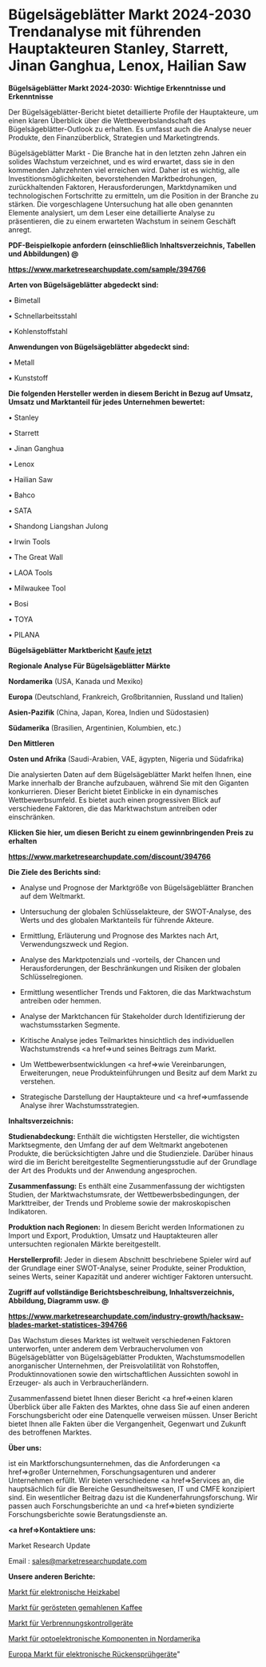 # Bügelsägeblätter Markt 2024-2030 Trendanalyse mit führenden Hauptakteuren Stanley, Starrett, Jinan Ganghua, Lenox, Hailian Saw

<strong>Bügelsägeblätter Markt 2024-2030: Wichtige Erkenntnisse und Erkenntnisse</strong>

Der Bügelsägeblätter-Bericht bietet detaillierte Profile der Hauptakteure, um einen klaren Überblick über die Wettbewerbslandschaft des Bügelsägeblätter-Outlook zu erhalten. Es umfasst auch die Analyse neuer Produkte, den Finanzüberblick, Strategien und Marketingtrends.

Bügelsägeblätter Markt - Die Branche hat in den letzten zehn Jahren ein solides Wachstum verzeichnet, und es wird erwartet, dass sie in den kommenden Jahrzehnten viel erreichen wird. Daher ist es wichtig, alle Investitionsmöglichkeiten, bevorstehenden Marktbedrohungen, zurückhaltenden Faktoren, Herausforderungen, Marktdynamiken und technologischen Fortschritte zu ermitteln, um die Position in der Branche zu stärken. Die vorgeschlagene Untersuchung hat alle oben genannten Elemente analysiert, um dem Leser eine detaillierte Analyse zu präsentieren, die zu einem erwarteten Wachstum in seinem Geschäft anregt.



<strong><b>PDF-Beispielkopie anfordern (einschließlich Inhaltsverzeichnis, Tabellen und Abbildungen) @ </b></strong>

<strong><a href=https://www.marketresearchupdate.com/sample/394766>

<strong>https://www.marketresearchupdate.com/sample/394766</u></a></strong></strong>



<strong>Arten von Bügelsägeblätter abgedeckt sind:</strong>

• Bimetall

• Schnellarbeitsstahl

• Kohlenstoffstahl



<strong>Anwendungen von Bügelsägeblätter abgedeckt sind:</strong>

• Metall

• Kunststoff



<strong>Die folgenden Hersteller werden in diesem Bericht in Bezug auf Umsatz, Umsatz und Marktanteil für jedes Unternehmen bewertet:</strong>

• Stanley

• Starrett

• Jinan Ganghua

• Lenox

• Hailian Saw

• Bahco

• SATA

• Shandong Liangshan Julong

• Irwin Tools

• The Great Wall

• LAOA Tools

• Milwaukee Tool

• Bosi

• TOYA

• PILANA



<strong>Bügelsägeblätter Marktbericht <a href=https://www.marketresearchupdate.com/buynow/394766>Kaufe jetzt</a></strong>



<strong>Regionale Analyse Für Bügelsägeblätter Märkte</strong>



<strong>Nordamerika</strong> (USA, Kanada und Mexiko)



<strong>Europa</strong> (Deutschland, Frankreich, Großbritannien, Russland und Italien)



<strong>Asien-Pazifik</strong> (China, Japan, Korea, Indien und Südostasien)



<strong>Südamerika</strong> (Brasilien, Argentinien, Kolumbien, etc.)



<strong>Den Mittleren</strong> 

<strong>Osten und Afrika</strong> (Saudi-Arabien, VAE, ägypten, Nigeria und Südafrika)

Die analysierten Daten auf dem Bügelsägeblätter Markt helfen Ihnen, eine Marke innerhalb der Branche aufzubauen, während Sie mit den Giganten konkurrieren. Dieser Bericht bietet Einblicke in ein dynamisches Wettbewerbsumfeld. Es bietet auch einen progressiven Blick auf verschiedene Faktoren, die das Marktwachstum antreiben oder einschränken.



<strong>Klicken Sie hier, um diesen Bericht zu einem gewinnbringenden Preis zu erhalten
</strong>

<strong><a href=https://www.marketresearchupdate.com/discount/394766>https://www.marketresearchupdate.com/discount/394766</b></u></strong></a>



<strong>Die Ziele des Berichts sind:</strong>

- Analyse und Prognose der Marktgröße von Bügelsägeblätter Branchen auf dem Weltmarkt.

- Untersuchung der globalen Schlüsselakteure, der SWOT-Analyse, des Werts und des globalen Marktanteils für führende Akteure.

- Ermittlung, Erläuterung und Prognose des Marktes nach Art, Verwendungszweck und Region.

- Analyse des Marktpotenzials und -vorteils, der Chancen und Herausforderungen, der Beschränkungen und Risiken der globalen Schlüsselregionen.

- Ermittlung wesentlicher Trends und Faktoren, die das Marktwachstum antreiben oder hemmen.

- Analyse der Marktchancen für Stakeholder durch Identifizierung der wachstumsstarken Segmente.

- Kritische Analyse jedes Teilmarktes hinsichtlich des individuellen Wachstumstrends <a href=>und</a> seines Beitrags zum Markt.

- Um Wettbewerbsentwicklungen <a href=>wie</a> Vereinbarungen, Erweiterungen, neue Produkteinführungen und Besitz auf dem Markt zu verstehen.

- Strategische Darstellung der Hauptakteure und <a href=>umfas</a>sende Analyse ihrer Wachstumsstrategien.



<strong>Inhaltsverzeichnis:</strong>



<strong>Studienabdeckung:</strong> Enthält die wichtigsten Hersteller, die wichtigsten Marktsegmente, den Umfang der auf dem Weltmarkt angebotenen Produkte, die berücksichtigten Jahre und die Studienziele. Darüber hinaus wird die im Bericht bereitgestellte Segmentierungsstudie auf der Grundlage der Art des Produkts und der Anwendung angesprochen.



<strong>Zusammenfassung:</strong> Es enthält eine Zusammenfassung der wichtigsten Studien, der Marktwachstumsrate, der Wettbewerbsbedingungen, der Markttreiber, der Trends und Probleme sowie der makroskopischen Indikatoren.



<strong>Produktion nach Regionen:</strong> In diesem Bericht werden Informationen zu Import und Export, Produktion, Umsatz und Hauptakteuren aller untersuchten regionalen Märkte bereitgestellt.



<strong>Herstellerprofil:</strong> Jeder in diesem Abschnitt beschriebene Spieler wird auf der Grundlage einer SWOT-Analyse, seiner Produkte, seiner Produktion, seines Werts, seiner Kapazität und anderer wichtiger Faktoren untersucht.



<strong><b>Zugriff auf vollständige Berichtsbeschreibung, Inhaltsverzeichnis, Abbildung, Diagramm usw. @ </b></strong>

<strong><a href=https://www.marketresearchupdate.com/industry-growth/hacksaw-blades-market-statistices-394766>https://www.marketresearchupdate.com/industry-growth/hacksaw-blades-market-statistices-394766</a></strong>

Das Wachstum dieses Marktes ist weltweit verschiedenen Faktoren unterworfen, unter anderem dem Verbrauchervolumen von Bügelsägeblätter von Bügelsägeblätter Produkten, Wachstumsmodellen anorganischer Unternehmen, der Preisvolatilität von Rohstoffen, Produktinnovationen sowie den wirtschaftlichen Aussichten sowohl in Erzeuger- als auch in Verbraucherländern.

Zusammenfassend bietet Ihnen dieser Bericht <a href=>einen</a> klaren Überblick über alle Fakten des Marktes, ohne dass Sie auf einen anderen Forschungsbericht oder eine Datenquelle verweisen müssen. Unser Bericht bietet Ihnen alle Fakten über die Vergangenheit, Gegenwart und Zukunft des betroffenen Marktes.



<strong>Über uns:</strong>

 ist ein Marktforschungsunternehmen, das die Anforderungen <a href=>großer</a> Unternehmen, Forschungsagenturen und anderer Unternehmen erfüllt. Wir bieten verschiedene <a href=>Services</a> an, die hauptsächlich für die Bereiche Gesundheitswesen, IT und CMFE konzipiert sind. Ein wesentlicher Beitrag dazu ist die Kundenerfahrungsforschung. Wir passen auch Forschungsberichte an und <a href=>bieten</a> syndizierte Forschungsberichte sowie Beratungsdienste an.



<strong><a href=>Kontaktiere uns:</a></strong>

Market Research Update

Email : sales@marketresearchupdate.com



<strong>Unsere anderen Berichte:</strong>

<a href=https://www.linkedin.com/pulse/electronic-heating-cables-market-witness-huge>Markt für elektronische Heizkabel</a>

<a href=https://www.linkedin.com/pulse/roast-ground-coffee-market-size-industry-growth>Markt für gerösteten gemahlenen Kaffee</a>

<a href=https://www.linkedin.com/pulse/combustion-control-equipment-market-2023-analysis-growth>Markt für Verbrennungskontrollgeräte</a>

<a href=https://www.linkedin.com/pulse/north-america-optoelectronic-components-market>Markt für optoelektronische Komponenten in Nordamerika</a>

<a href=https://www.linkedin.com/pulse/europe-electronic-knapsack-sprayer-market-2023-new-comprehensive>Europa Markt für elektronische Rückensprühgeräte</a>"

